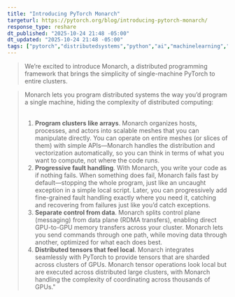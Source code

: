 ```yaml
---
title: "Introducing PyTorch Monarch"
targeturl: https://pytorch.org/blog/introducing-pytorch-monarch/
response_type: reshare
dt_published: "2025-10-24 21:48 -05:00"
dt_updated: "2025-10-24 21:48 -05:00"
tags: ["pytorch","distributedsystems","python","ai","machinelearning","deeplearning","ml","hpc","actors"]
---
```


> We’re excited to introduce Monarch, a distributed programming framework that brings the simplicity of single-machine PyTorch to entire clusters.

> Monarch lets you program distributed systems the way you’d program a single machine, hiding the complexity of distributed computing:  
> <br>
> 1. **Program clusters like arrays**. Monarch organizes hosts, processes, and actors into scalable meshes that you can manipulate directly. You can operate on entire meshes (or slices of them) with simple APIs—Monarch handles the distribution and vectorization automatically, so you can think in terms of what you want to compute, not where the code runs.
> 2. **Progressive fault handling**. With Monarch, you write your code as if nothing fails. When something does fail, Monarch fails fast by default—stopping the whole program, just like an uncaught exception in a simple local script. Later, you can progressively add fine-grained fault handling exactly where you need it, catching and recovering from failures just like you’d catch exceptions.
> 3. **Separate control from data**. Monarch splits control plane (messaging) from data plane (RDMA transfers), enabling direct GPU-to-GPU memory transfers across your cluster. Monarch lets you send commands through one path, while moving data through another, optimized for what each does best.
> 4. **Distributed tensors that feel local**. Monarch integrates seamlessly with PyTorch to provide tensors that are sharded across clusters of GPUs. Monarch tensor operations look local but are executed across distributed large clusters, with Monarch handling the complexity of coordinating across thousands of GPUs."